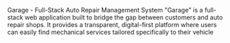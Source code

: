 Garage - Full-Stack Auto Repair Management System
"Garage" is a full-stack web application built to bridge the gap between customers and auto repair shops.
It provides a transparent, digital-first platform where users can easily find mechanical services tailored specifically to their vehicle
